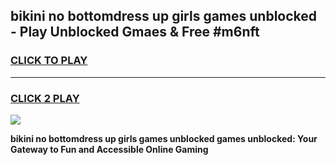 
## bikini no bottomdress up girls games unblocked - Play Unblocked Gmaes & Free #m6nft
<h3>
<a href="https://premium.freeplayer.one?title=bikini_no_bottomdress_up_girls_games_unblocked&ref=03M">CLICK TO PLAY</a></h3>
<hr>

<h3>
<a href="https://premium.freeplayer.one?title=bikini_no_bottomdress_up_girls_games_unblocked&ref=03M">CLICK 2 PLAY</a>
  
</h3>

<a href="https://premium.freeplayer.one?title=bikini_no_bottomdress_up_girls_games_unblocked&ref=03M"><img src="https://clearcache.store/games.png"></a>


**bikini no bottomdress up girls games unblocked games unblocked: Your Gateway to Fun and Accessible Online Gaming**
